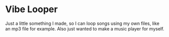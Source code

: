 # Vibe Looper
 Just a little something I made, so I can loop songs using my own files, like an mp3 file for example. Also just wanted to make a music player for myself.
